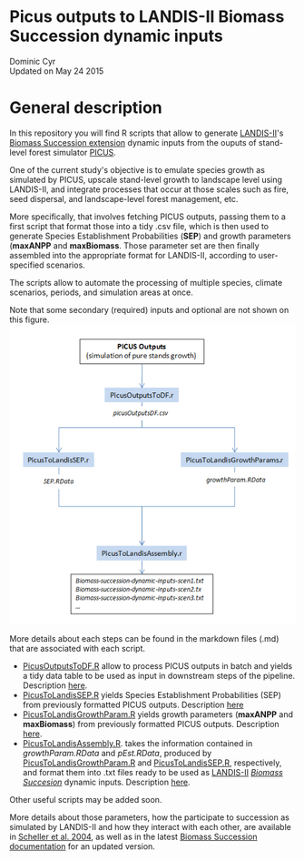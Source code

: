 # Picus outputs to LANDIS-II Biomass Succession dynamic inputs
Dominic Cyr  
Updated on May 24 2015

# General description

In this repository you will find R scripts that allow to generate [LANDIS-II](http://www.landis-ii.org/)'s [Biomass Succession extension](http://www.landis-ii.org/extensions/biomass-succession) dynamic inputs from the ouputs of stand-level forest simulator [PICUS](http://www.wabo.boku.ac.at/en/waldbau/forschung/fachgebiete/waldoekosystemmodellierung/dynamische-oekosystemmodelle/picus/).

One of the current study's objective is to emulate species growth as simulated by PICUS, upscale stand-level growth to landscape level using LANDIS-II, and integrate processes that occur at those scales such as fire, seed dispersal, and landscape-level forest management, etc.

More specifically, that involves fetching PICUS outputs, passing them to a first script that format those into a tidy .csv file, which is then used to generate Species Establishment Probabilities (__SEP__) and growth parameters (__maxANPP__ and __maxBiomass__. Those parameter set are then finally assembled into the appropriate format for LANDIS-II, according to user-specified scenarios.

The scripts allow to automate the processing of multiple species, climate scenarios, periods, and simulation areas at once.

Note that some secondary (required) inputs and optional are not shown on this figure.
![plot of chunk PicusToLandisWorkflow](figure/PicusToLandisWorkflow.png)


More details about each steps can be found in the markdown files (.md) that are associated with each script.

+ [PicusOutputsToDF.R](http://github.com/dcyr/Landis-II-SCF/blob/master/PicusOutputsToDF.R) allow to process PICUS outputs in batch and yields a tidy data table to be used as input in downstream steps of the pipeline. Description [here](http://github.com/dcyr/Landis-II-SCF/blob/master/PicusOutputsToDF.md).
+ [PicusToLandisSEP.R](http://github.com/dcyr/Landis-II-SCF/blob/master/PicusToLandisSEP.R) yields Species Establishment Probabilities (SEP) from previously formatted PICUS outputs. Description [here](http://github.com/dcyr/Landis-II-SCF/blob/master/PicusToLandisSEP.md)
+ [PicusToLandisGrowthParam.R](http://github.com/dcyr/Landis-II-SCF/blob/master/PicusToLandisGrowthParam.R) yields growth parameters (**maxANPP** and **maxBiomass**) from previously formatted PICUS outputs. Description [here](http://github.com/dcyr/Landis-II-SCF/blob/master/PicusToLandisSEP.md).
+ [PicusToLandisAssembly.R](http://github.com/dcyr/Landis-II-SCF/blob/master/PicusToLandisAssembly.R). takes the information contained in *growthParam.RData* and *pEst.RData*, produced by [PicusToLandisGrowthParam.R](http://github.com/dcyr/Landis-II-SCF/blob/master/PicusToLandisGrowthParam.R) and [PicusToLandisSEP.R](http://github.com/dcyr/Landis-II-SCF/blob/master/PicusToLandisSEP.R), respectively, and format them into .txt files ready to be used as [LANDIS-II](http://www.landis-ii.org/) [*Biomass Succesion*](http://www.landis-ii.org/extensions/biomass-succession) dynamic inputs. Description [here](http://github.com/dcyr/Landis-II-SCF/blob/master/PicusToLandisAssembly.md).



Other useful scripts may be added soon.

More details about those parameters, how the participate to succession as simulated by LANDIS-II and how they interact with each other, are available in [Scheller et al. 2004](http://landscape.forest.wisc.edu/PDF/Scheller_Mladenoff2004_EM.pdf), as well as in the latest [Biomass Succession documentation](http://www.landis-ii.org/extensions/biomass-succession) for an updated version.


